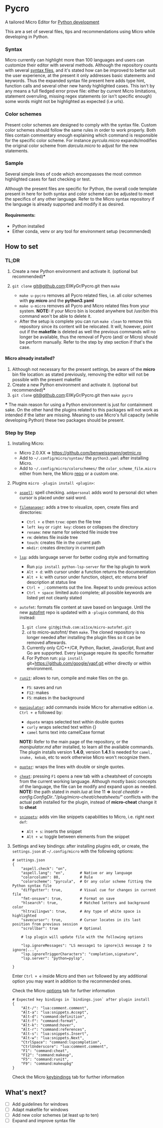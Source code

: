 # Pycro
A tailored Micro Editor for <ins>Python development</ins>

This are a set of several files, tips and recommendations using Micro while
developing in Python.

### Syntax
Micro currently can highlight more than 100 languages and users can customize
their editor with several methods. Although the repository counts with several
[syntax files](https://github.com/zyedidia/micro/tree/master/runtime/syntax), and it's stated how can be improved to better suit the user
experience, at the present it only addresses basic statements and keywords.
Thus the expanded syntax file present here adds type hint, function calls and
several other new handy highlighted cases.
This isn't by any means a full fledged error prove file: either by current
Micro limitations, statement overruling, missing regex statements (or isn't
specific enough) some words might not be highlighted as expected (i.e urls).

### Color schemes
Present color schemes are designed to comply with the syntax file. Custom
color schemes should follow the same rules in order to work properly. Both
files contain commentary enough explaining which command is responsible for
the specific color scheme.
For instance *pyrcula.micro* expands/modifies the original color scheme from
*darcula.micro* to adjust for the new statements.

### Sample
Several simple lines of code which encompasses the most common highlighted
cases for fast checking or test.

Although the present files are specific for Python, the overall code template present in here for
both syntax and color scheme can be adjusted to meet the specifics of any other language. Refer to the Micro syntax
repository if the language is already supported and modify it as desired.

#### Requirements:
- Python installed
- Either conda, venv or any tool for environment setup (recommended)

## How to set
### TL;DR
1. Create a new Python environment and activate it. (optional but recommended)__*__
2. `git clone` git@github.com:EllKyGr/Pycro.git then `make`

	- `make u-pycro` removes all Pycro related files, i.e. all color schemes with __py.micro__ and the __python3.yaml__
	- `make u-micro` removes all Pycro and Micro related files from your system. __NOTE:__ if your Micro bin is located anywhere but /usr/bin
		this command won't be able to delete it.
	- After the setup is complete you can run `make clean` to remove this repository since its content will be relocated. It will, however, point out if the __makefile__ is deleted as well
		the previous commands will no longer be available, thus the removal of Pycro (and/ or Micro) should be perform manually. Refer to the step by step section if that's the case.

#### Micro already installed?
1. Although not necessary for the present settings, be aware of the __micro__ bin file location: as stated previously, removing the editor will not be possible with the present makefile
2. Create a new Python environment and activate it. (optional but recommended)__*__
3. `git clone` git@github.com:EllKyGr/Pycro.git then `make pycro`

__*__ The main reason for using a Python environment is just for containment sake. On the other hand the plugins related to this packages will not work as intended if the latter are missing.
Meaning to use Micro's full capacity (while developing Python) these two packages should be present.

### Step by Step
1. Installing Micro:
	- Micro 2.0.XX => https://github.com/benweissmann/getmic.ro
	- Add to `~/.config/micro/syntax/` the `python3.yaml` after installing Micro.
	- Add to `~/.config/micro/colorschemes/` the `color_scheme_file.micro` either from here, the Micro [repo](https://github.com/zyedidia/micro/tree/master/runtime/colorschemes) or a custom one.

2. Plugins `micro -plugin install <plugin>`:
	- [`aspell`](https://github.com/priner/micro-aspell-plugin): spell checking. `addpersonal` adds word to personal dict when cursor is placed under said word.

	- [`filemanager`](https://github.com/NicolaiSoeborg/filemanager-plugin): adds a tree to visualize, open, create files and directories:
	    - `Ctrl + e` then `tree`: open the file tree
	    - `left key` or `right key`: closes or collapses the directory
	    - `rename`: new name for selected file inside tree
        - `rm`: deletes file inside tree
	    - `touch`: creates file in the current path
	    - `mkdir`: creates directory in current path

	- [`lsp`](https://github.com/AndCake/micro-plugin-lsp): adds language server for better coding style and formatting
		- Run `pip install python-lsp-server` for the lsp plugin to work
		- `Alt + d`: with cursor under a function returns the documentation
		- `Alt + k`: with cursor under function, object, etc returns brief description at status line
		- `Ctrl + _`: comments out the line. Repeat to undo previous action
		- `Ctrl + space`: limited auto complete; all possible keywords are listed yet not cleanly stated

	- `autofmt`: formats file content at save based on language. Until the new
	   [autofmt](https://github.com/a11ce/micro-autofmt) repo is updated with a `-plugin` command, do this instead:
		1. `git clone git@github.com:a11ce/micro-autofmt.git`
		2. `cd` to micro-autofmt/ then `make`. The cloned repository is no longer needed after installing the plugin files so it can be removed aftewards.
		3. Currently only C/C++/C#, Python, Racket, JavaScript, Rust and Go are supported.
			   Every language require its specific formatter
		4. For Python run: `pip install` git+https://github.com/google/yapf.git
			   either directly or within environment.
	- [`runit`](https://github.com/terokarvinen/micro-run): allows to run, compile and make files on the go.
		- `F5`: saves and run
		- `F12`: makes
		- `F5`: makes in the background

	- [`manipulator`](https://github.com/NicolaiSoeborg/manipulator-plugin): add commands inside Micro for alternative edition i.e. `Ctrl + e` followed by:
		- `dquote` wraps selected text within double quotes
		- `curly` wraps selected text within {}
		- `camel` turns text into camelCase format  


      __NOTE:__ Refer to the main page of the repository, or the *manipulator.md* after installed, to learn all the available commands. The plugin installs version __1.4.0__, version __1.4.1__ is needed for `camel, snake, kebab`, etc to work otherwise Micro won't recognize them.
	- [`quoter`](https://github.com/sparques/micro-quoter): wraps the lines with double or single quotes.
	- [`cheat`](https://github.com/terokarvinen/micro-cheat): pressing `F1` opens a new tab with a cheatsheet of concepts from the current working language. Although mostly basic concepts of the language, the file can be modify and expand upon as needed.  
 	 __NOTE:__ the path stated in *main.lua* at line 11 __=>__ *local cheatdir = config.ConfigDir.."/plug/micro-cheat/cheatsheets/"*
	           conflicts with the actual path installed for the plugin, instead of __micro-cheat__ change it to __cheat__
	- [`snippets`](https://github.com/micro-editor/updated-plugins/tree/master/micro-snippets-plugin): adds vim like snippets capabilities to Micro, i.e. right next `def`:
		- `Alt + s`: inserts the snippet
		- `Alt + w`: toggle between elements from the snippet


3. Settings and key bindings:
	after installing plugins edit, or create, the `settings.json` at `~/.config/micro`
	with the following options:
    ```
    # settings.json
	{
	    "aspell.check": "on",
	    "aspell.lang": "en",       # Native or any language
	    "colorcolumn": 80,         # Rule
	    "colorscheme": "pyrcula",  # Or any color scheme fitting the Python syntax file
	    "diffgutter": true,        # Visual cue for changes in current file
	    "fmt-onsave": true,        # Format on save
	    "hlsearch": true,          # Matched letters and background color
	    "hltrailingws": true,      # Any type of white space is highlighted
	    "savecursor": true,        # Cursor locates in its last position from previous session
	    "scrollbar": true          # Optional

	    # lsp plugin will update file with the following options

	    "lsp.ignoreMessages": "LS message1 to ignore|LS message 2 to ignore|...",
	    "lsp.ignoreTriggerCharacters": "completion,signature",
	    "lsp.server": "python=pylsp",

	}
	```
	Enter `Ctrl + e` inside Micro and then `set` followed by any additional option you may want in addition to the recommended ones.

	Check the Micro [options](https://github.com/zyedidia/micro/blob/master/runtime/help/options.md) tab for further information

	```
	# Expected key bindings in `bindings.json` after plugin install
	{
        "Alt-/": "lua:comment.comment",
        "Alt-a": "lua:snippets.Accept",
        "Alt-d": "command:definition",
        "Alt-f": "command:format",
        "Alt-k": "command:hover",
        "Alt-r": "command:references",
        "Alt-s": "lua:snippets.Insert",
        "Alt-w": "lua:snippets.Next",
        "CtrlSpace": "command:lspcompletion",
        "CtrlUnderscore": "lua:comment.comment",
        "F1": "command:cheat",
        "F12": "command:makeup",
        "F5": "command:runit",
        "F9": "command:makeupbg"
	}
	```

	Check the Micro [keybindings](https://github.com/zyedidia/micro/blob/master/runtime/help/keybindings.md) tab for further information

## What's next?

- [ ] Add guidelines for windows
- [ ] Adapt makefile for windows
- [ ] Add new color schemes (at least up to ten)
- [ ] Expand and improve syntax file
